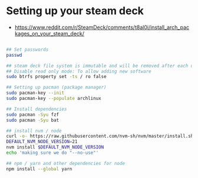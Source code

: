 # Setting up your steam deck

- https://www.reddit.com/r/SteamDeck/comments/t8al0i/install_arch_packages_on_your_steam_deck/

```bash

## Set passwords
passwd

## steam deck file system is immutable and will be removed after each update. This command is to open it up for write
## Disable read only mode: To allow adding new software
sudo btrfs property set -ts / ro false

## Setting up pacman (package manager)
sudo pacman-key --init
sudo pacman-key --populate archlinux

## Install dependencies
sudo pacman -Syu fzf
sudo pacman -Syu bat

## install nvm / node
curl -o- https://raw.githubusercontent.com/nvm-sh/nvm/master/install.sh | bash
DEFAULT_NVM_NODE_VERSION=21
nvm install $DEFAULT_NVM_NODE_VERSION
echo 'making sure we do "--no-use"'

## npm / yarn and other dependencies for node
npm install --global yarn
```
